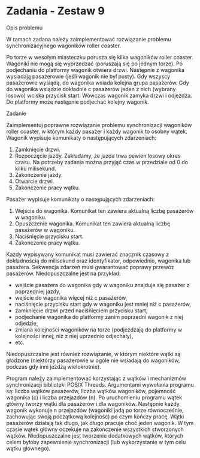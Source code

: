 # Zadania - Zestaw 9

Opis problemu

W ramach zadana należy zaimplementować rozwiązanie problemu
synchronizacyjnego wagoników roller coaster.

Po torze w wesołym miasteczku porusza się kilka wagoników roller coaster. Wagoniki
nie mogą się wyprzedzać (poruszają się po jednym torze). Po podjechaniu do
platformy wagonik otwiera drzwi. Następnie z wagonika wysiadają pasażerowie (jeśli
wagonik nie był pusty). Gdy wszyscy pasażerowie wysiądą, do wagonika wsiada
kolejna grupa pasażerów. Gdy do wagonika wsiądzie dokładnie c pasażerów jeden z
nich (wybrany losowo) wciska przycisk start. Wówczas wagonik zamyka drzwi i
odjeżdża. Do platformy może następnie podjechać kolejny wagonik.

Zadanie

Zaimplementuj poprawne rozwiązanie problemu synchronizacji wagoników roller
coaster, w którym każdy pasażer i każdy wagonik to osobny wątek. Wagonik
wypisuje komunikaty o następujących zdarzeniach:
1. Zamknięcie drzwi.
2. Rozpoczęcie jazdy. Zakładamy, że jazda trwa pewien losowy okres czasu. Na
potrzeby zadania można przyjąć czas w przedziale od 0 do kilku milisekund.
3. Zakończenie jazdy.
4. Otwarcie drzwi.
5. Zakończenie pracy wątku.

Pasażer wypisuje komunikaty o następujących zdarzeniach:
1. Wejście do wagonika. Komunikat ten zawiera aktualną liczbę pasażerów w
wagoniku.
2. Opuszczenie wagonika. Komunikat ten zawiera aktualną liczbę pasażerów w
wagoniku.
3. Naciśnięcie przycisku start.
4. Zakończenie pracy wątku.

Każdy wypisywany komunikat musi zawierać znacznik czasowy z dokładnością do
milisekund oraz identyfikator, odpowiednio, wagonika lub pasażera. Sekwencja
zdarzeń musi gwarantować poprawy przewóz pasażerów. Niedopuszczalne jest na
przykład:

- wejście pasażera do wagonika gdy w wagoniku znajduje się pasażer z
    poprzedniej jazdy,
- wejście do wagonika więcej niż c pasażerów,
- naciśnięcie przycisku start gdy w wagoniku jest mniej niż c pasażerów,
- zamknięcie drzwi przed naciśnięciem przycisku start,
- podjechanie wagonika do platformy zanim poprzedni wagonik z niej odjedzie,
- zmiana kolejności wagoników na torze (podjeżdżają do platformy w kolejności
    innej, niż z niej uprzednio odjechały),
- etc.

Niedopuszczalne jest również rozwiązanie, w którym niektóre wątki są głodzone
(niektórzy pasażerowie w ogóle nie wsiadają do wagoników, podczas gdy inni jeżdżą
wielokrotnie).

Program należy zaimplementować korzystając z wątków i mechanizmów
synchronizacji biblioteki POSIX Threads. Argumentami wywołania programu są:
liczba wątków pasażerów, liczba wątków wagoników, pojemność wagonika (c) i liczba
przejazdów (n). Po uruchomieniu programu wątek główny tworzy wątki dla
pasażerów i dla wagoników. Następnie każdy wagonik wykonuje n przejazdów
(wagoniki jadą po torze równocześnie, zachowując swoją początkową kolejność) po
czym kończy pracę. Wątki pasażerów działają tak długo, jak długo pracuje choć
jeden wagonik. W tym czasie wątek główny oczekuje na zakończenie wszystkich
stworzonych wątków. Niedopuszczalne jest tworzenie dodatkowych wątków, których
celem byłoby zapewnienie synchronizacji (lub wykorzystanie w tym celu wątku
głównego).
